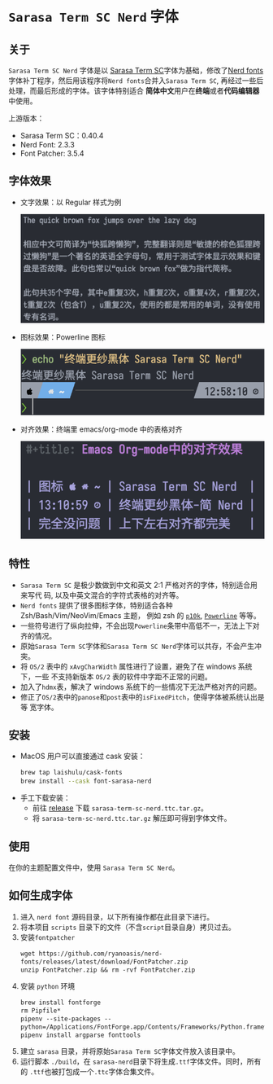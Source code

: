 # `Sarasa Term SC Nerd` 字体

## 关于

`Sarasa Term SC Nerd` 字体是以 [Sarasa Term
SC](https://github.com/be5invis/Sarasa-Gothic)字体为基础，修改了[Nerd
fonts](https://github.com/ryanoasis/nerd-fonts)字体补丁程序，然后用该程序将`Nerd
fonts`合并入`Sarasa Term SC`, 再经过一些后处理，而最后形成的字体。该字体特别适合
**简体中文**用户在**终端**或者**代码编辑器**中使用。

上游版本：

- Sarasa Term SC：0.40.4
- Nerd Font: 2.3.3
- Font Patcher: 3.5.4

## 字体效果

- 文字效果：以 Regular 样式为例

  ![文字效果](screenshots/character.png)
- 图标效果：Powerline 图标

  ![图标效果](screenshots/nerd.png)
- 对齐效果：终端里 emacs/org-mode 中的表格对齐

  ![对齐效果](screenshots/align.png)

## 特性

- `Sarasa Term SC` 是极少数做到中文和英文 2:1 严格对齐的字体，特别适合用来写代
  码, 以及中英文混合的字符式表格的对齐等。
- `Nerd fonts` 提供了很多图标字体，特别适合各种 Zsh/Bash/Vim/NeoVim/Emacs 主题，
  例如 zsh 的 [`p10k`](https://github.com/romkatv/powerlevel10k),
  [`Powerline`](https://github.com/powerline/powerline) 等等。
- 一些符号进行了纵向拉伸，不会出现`Powerline`条带中高低不一，无法上下对齐的情况。
- 原始`Sarasa Term SC`字体和`Sarasa Term SC Nerd`字体可以共存，不会产生冲突。
- 将 `OS/2` 表中的 `xAvgCharWidth` 属性进行了设置，避免了在 windows 系统下，一些
  不支持新版本 `OS/2` 表的软件中字距不正常的问题。
- 加入了`hdmx`表，解决了 windows 系统下的一些情况下无法严格对齐的问题。
- 修正了`OS/2`表中的`panose`和`post`表中的`isFixedPitch`，使得字体被系统认出是等
  宽字体。

## 安装

- MacOS 用户可以直接通过 cask 安装：
  ```sh
  brew tap laishulu/cask-fonts
  brew install --cask font-sarasa-nerd
  ```
- 手工下载安装：
  - 前往 [release](https://github.com/laishulu/Sarasa-Term-SC-Nerd/releases) 下载
    `sarasa-term-sc-nerd.ttc.tar.gz`。
  - 将 `sarasa-term-sc-nerd.ttc.tar.gz` 解压即可得到字体文件。

## 使用

在你的主题配置文件中，使用 `Sarasa Term SC Nerd`。

## 如何生成字体

1. 进入 `nerd font` 源码目录，以下所有操作都在此目录下进行。
2. 将本项目 `scripts` 目录下的文件（不含`script`目录自身）拷贝过去。
3. 安装`fontpatcher`
   ```
   wget https://github.com/ryanoasis/nerd-fonts/releases/latest/download/FontPatcher.zip
   unzip FontPatcher.zip && rm -rvf FontPatcher.zip
   ```
4. 安装 `python` 环境
   ```
   brew install fontforge
   rm Pipfile*
   pipenv --site-packages --python=/Applications/FontForge.app/Contents/Frameworks/Python.framework/Versions/Current/bin/python3
   pipenv install argparse fonttools
   ```
5. 建立 `sarasa` 目录，并将原始`Sarasa Term SC`字体文件放入该目录中。
6. 运行脚本 `./build`，在 `sarasa-nerd`目录下将生成`.ttf`字体文件。同时，所有的
   `.ttf`也被打包成一个`.ttc`字体合集文件。
